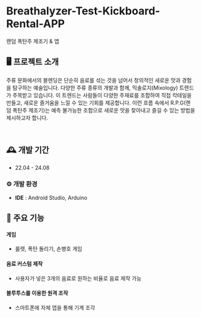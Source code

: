 # Breathalyzer-Test-Kickboard-Rental-APP
랜덤 폭탄주 제조기 & 앱


## 🖥️ 프로젝트 소개
주류 문화에서의 블렌딩은 단순히 음료를 섞는 것을 넘어서 창의적인 새로운 맛과 경험을 탐구하는 예술입니다. 다양한 주류 종류의 개발과 함께, 믹솔로지(Mixology) 트렌드가 주목받고 있습니다. 
이 트렌드는 사람들이 다양한 주재료를 조합하여 직접 칵테일을 만들고, 새로운 즐거움을 느낄 수 있는 기회를 제공합니다. 이런 흐름 속에서 R.P.G(랜덤 폭탄주 제조기)는 예측 불가능한 조합으로 새로운 맛을 찾아내고 즐길 수 있는 방법을 제시하고자 합니다.


<br>

## 🕰️ 개발 기간
* 22.04 - 24.08


### ⚙️ 개발 환경
- **IDE** : Android Studio, Arduino


## 📌 주요 기능
#### 게임
- 룰렛, 폭탄 돌리기, 손병호 게임

#### 음료 커스텀 제작
- 사용자가 넣은 3개의 음료로 원하는 비율로 음료 제작 가능

#### 블루투스를 이용한 원격 조작
- 스마트폰에 자체 앱을 통해 기계 조각
